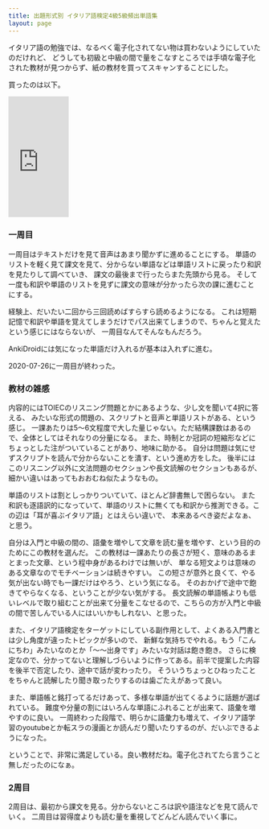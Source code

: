```yaml
---
title: 出題形式別 イタリア語検定4級5級頻出単語集
layout: page
---
```


イタリア語の勉強では、なるべく電子化されてない物は買わないようにしていたのだけれど、
どうしても初級と中級の間で量をこなすところでは手頃な電子化された教材が見つからず、紙の教材を買ってスキャンすることにした。

買ったのは以下。
<iframe style="width:120px;height:240px;" marginwidth="0" marginheight="0" scrolling="no" frameborder="0" src="https://rcm-fe.amazon-adsystem.com/e/cm?ref=qf_sp_asin_til&t=karino203-22&m=amazon&o=9&p=8&l=as1&IS1=1&detail=1&asins=4560086850&bc1=ffffff&lt1=_top&fc1=333333&lc1=0066c0&bg1=ffffff&f=ifr"> </iframe>

### 一周目

一周目はテキストだけを見て音声はあまり聞かずに進めることにする。
単語のリストを軽く見て課文を見て、分からない単語などは単語リストに戻ったり和訳を見たりして調べていき、
課文の最後まで行ったらまた先頭から見る。
そして一度も和訳や単語のリストを見ずに課文の意味が分かったら次の課に進むことにする。

経験上、だいたい二回から三回読めばすらすら読めるようになる。
これは短期記憶で和訳や単語を覚えてしまうだけでパス出来てしまうので、ちゃんと覚えたという感じにはならないが、
一周目なんてそんなもんだろう。

AnkiDroidには気になった単語だけ入れるが基本は入れずに進む。

2020-07-26に一周目が終わった。

### 教材の雑感

内容的にはTOIECのリスニング問題とかにあるような、少し文を聞いて4択に答える、
みたいな形式の問題の、スクリプトと音声と単語リストがある、という感じ。
一課あたりは5〜6文程度で大した量じゃない。ただ結構課数はあるので、全体としてはそれなりの分量になる。
また、時制とか冠詞の短縮形などにちょっとした注がついていることがあり、地味に助かる。
自分は問題は気にせずスクリプトを読んで分からないことを潰す、という進め方をした。
後半にはこのリスニング以外に文法問題のセクションや長文読解のセクションもあるが、
細かい違いはあってもおおむね似たようなもの。

単語のリストは割としっかりついていて、ほとんど辞書無しで困らない。
また和訳も逐語訳的になっていて、単語のリストに無くても和訳から推測できる。この辺は「耳が喜ぶイタリア語」とはえらい違いで、
本来あるべき姿だよなぁ、と思う。

自分は入門と中級の間の、語彙を増やして文章を読む量を増やす、という目的のためにこの教材を選んだ。
この教材は一課あたりの長さが短く、意味のあるまとまった文章、という程中身があるわけでは無いが、
単なる短文よりは意味のある文章なのでモチベーションは続きやすい。
この短さが意外と良くて、やる気が出ない時でも一課だけはやろう、という気になる。
そのおかげで途中で飽きてやらなくなる、ということが少ない気がする。
長文読解の単語帳よりも低いレベルで取り組むことが出来て分量をこなせるので、こちらの方が入門と中級の間で苦しんでいる人にはいいかもしれない、と思った。

また、イタリア語検定をターゲットにしている副作用として、よくある入門書とは少し角度が違ったトピックが多いので、
新鮮な気持ちでやれる。もう「こんにちわ」みたいなのとか「〜〜出身です」みたいな対話は飽き飽き。
さらに検定なので、分かってないと理解しづらいように作ってある。前半で提案した内容を後半で否定したり、途中で話が変わったり。
そういうちょっとひねったことをちゃんと読解したり聞き取ったりするのは歯ごたえがあって良い。

また、単語帳と銘打ってるだけあって、多様な単語が出てくるように話題が選ばれている。
難度や分量の割にはいろんな単語にふれることが出来て、語彙を増やすのに良い。
一周終わった段階で、明らかに語彙力も増えて、イタリア語学習のyoutubeとか転スラの漫画とか読んだり聞いたりするのが、だいぶできるようになった。

ということで、非常に満足している。良い教材だね。電子化されてたら言うこと無しだったのになぁ。

### 2周目

2周目は、最初から課文を見る。分からないところは訳や語注などを見て読んでいく。
二周目は習得度よりも読む量を重視してどんどん読んでいく事に。